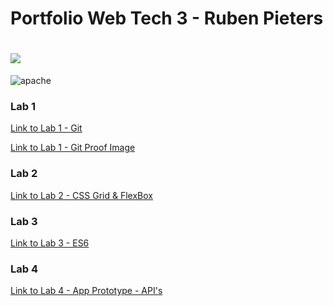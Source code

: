 # Portfolio Web Tech 3 - Ruben Pieters

![](https://gph.is/g/EBWW1Qa)
=======
![apache](https://user-images.githubusercontent.com/47883752/54644378-69621c80-4a99-11e9-8512-f13fe6f377d8.gif)

### Lab 1

[Link to Lab 1 - Git](https://github.com/ApacheHelikopter/2imd-webtech3-lab1.git)

[Link to Lab 1 - Git Proof Image](https://github.com/ApacheHelikopter/2imd-webtech3-portfolio/tree/master/lab1-git)

### Lab 2

[Link to Lab 2 - CSS Grid & FlexBox](https://github.com/ApacheHelikopter/2imd-webtech3-portfolio/tree/master/lab2-css-grid-flexbox)

### Lab 3

[Link to Lab 3 - ES6](https://github.com/ApacheHelikopter/2imd-webtech3-portfolio/tree/master/lab3-ES6)

### Lab 4

[Link to Lab 4 - App Prototype - API's](https://github.com/ApacheHelikopter/2imd-webtech3-portfolio/tree/master/lab4-API)
